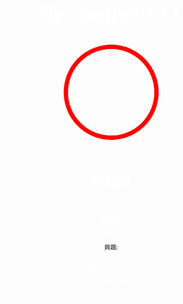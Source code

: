 <link href="https://fonts.googleapis.com/css?family=Lobster" rel="stylesheet" type="text/css">
<style>
  .white-text {
    color: white;
    font-size: 50px;
  }
.white-text2 {
    color: white;
    font-size: 12px;
  }
  .white-text3 {
    color: white;
    font-size: 30px;
  }
  h2 {
    font-family: Lobster, Monospace;
  }

  p {
    color: white;
    font-size: 30px;
    font-family: Monospace;
  }
  .thick-red-border {
    border-color: red;
    border-width: 10px;
    border-style: solid;
    border-radius: 50%;
  }
.smaller-image {
    width: 200px;
  }
  .smaller-image2 {
    width: 150px;
  }
</style>
<body style="background: url( http://bit.ly/2n8m0cr) no-repeat fixed; background-size: cover;"> 

<div class="container-fluid">
  <h2 class="white-text" align="center">My page!!!!</h2>

 <p align="center">
 <img class="smaller-image thick-red-border" src="http://bit.ly/2nk8lzP">

 </p>
  
  <h2 class="white-text3" align="center">許程翔</h2>
  <h2 class="white-text2" align="center">資工四乙</h2>
  <h2 class="white-text2" align="center">402262361</h2>
<p align="center">興趣:</p>
  <ol class="white-text2" align="center">
    <li >籃球,棒球,美式足球,武術</li>
    <li >模型,做東西</li>
    <li >看影劇,小說</li>
  </ol>
</div>
